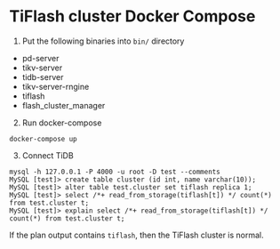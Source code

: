 # TiFlash cluster Docker Compose

1. Put the following binaries into `bin/` directory

* pd-server
* tikv-server
* tidb-server
* tikv-server-rngine
* tiflash
* flash_cluster_manager

2. Run docker-compose

``` shell
docker-compose up
```

3. Connect TiDB

``` shell
mysql -h 127.0.0.1 -P 4000 -u root -D test --comments
MySQL [test]> create table cluster (id int, name varchar(10));
MySQL [test]> alter table test.cluster set tiflash replica 1;
MySQL [test]> select /*+ read_from_storage(tiflash[t]) */ count(*) from test.cluster t;
MySQL [test]> explain select /*+ read_from_storage(tiflash[t]) */ count(*) from test.cluster t;
```

If the plan output contains `tiflash`, then the TiFlash cluster is normal.
